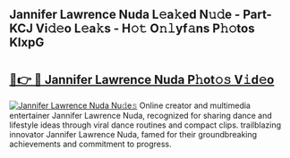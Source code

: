 ## Jannifer Lawrence Nuda L𝚎a𝚔ed N𝚞𝚍e - Part-KCJ Vi𝚍𝚎o L𝚎a𝚔s - H𝚘𝚝 O𝚗𝚕yf𝚊ns P𝚑𝚘tos KlxpG

# <h2><a href="http://kf2h1j.oniu.top/?m=Jannifer+Lawrence+Nuda">🔗👉 🔴 Jannifer Lawrence Nuda P𝚑ot𝚘𝚜 V𝚒d𝚎o</a></h2>

[![Jannifer Lawrence Nuda Nu𝚍e𝚜](https://i.imgur.com/0qMVB7G.gif)](http://kf2h1j.oniu.top/?m=Jannifer+Lawrence+Nuda)
Online creator and multimedia entertainer Jannifer Lawrence Nuda, recognized for sharing dance and lifestyle ideas through viral dance routines and compact clips. trailblazing innovator Jannifer Lawrence Nuda, famed for their groundbreaking achievements and commitment to progress.  

